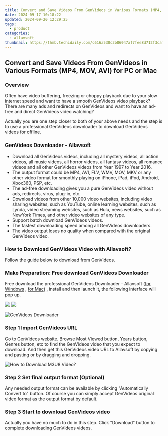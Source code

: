```yaml
---
title: Convert and Save Videos From GenVideos in Various Formats (MP4, MOV, AVI) for PC or Mac
date: 2024-09-17 10:18:22
updated: 2024-09-20 12:29:25
tags:
  - product
categories:
  - allavsoft
thumbnail: https://thmb.techidaily.com/c616a530c3b86047af7fee8d712f3caf3cb46a3e47132cccfb907573c9519566.jpg
---
```


## Convert and Save Videos From GenVideos in Various Formats (MP4, MOV, AVI) for PC or Mac

### Overview

Often have video buffering, freezing or choppy playback due to your slow internet speed and want to have a smooth GenVideos video playback? There are many ads and redirects on GenVideos and want to have an ad-free and direct GenVideos video watching?

Actually you are one step closer to both of your above needs and the step is to use a professional GenVideos downloader to download GenVideos videos for offline.

### GenVideos Downloader - Allavsoft

* Download all GenVideos videos, including all mystery videos, all action videos, all music videos, all horror videos, all fantasy videos, all romance videos and all other GenVideos videos from Year 1997 to Year 2016.
* The output format could be MP4, AVI, FLV, WMV, MOV, MKV or any other video format for smoothly playing on iPhone, iPad, iPod, Android, Xbox360, PSP, etc.
* The ad-free downloading gives you a pure GenVideos video without ads, redirects, virus, plug-in, etc.
* Download videos from other 10,000 video websites, including video sharing websites, such as YouTube, online learning websites, such as Lynda, video streaming websites, such as Hulu, news websites, such as NewYork Times, and other video websites of any type.
* Support batch download GenVideos videos.
* The fastest downloading speed among all GenVideos downloaders.
* The video output loses no quality when compared with the original GenVideos video.

### How to Download GenVideos Video with Allavsoft?

Follow the guide below to download from GenVideos.

### Make Preparation: Free download GenVideos Downloader

Free download the professional GenVideos Downloader - Allavsoft ([for Windows](https://tools.techidaily.com/allavsoft/products/) , [for Mac](https://tools.techidaily.com/allavsoft/products/)) , install and then launch it, the following interface will pop up.

[![](https://www.allavsoft.com/how-to/../images/how-to/free-download-win.jpg)](https://tools.techidaily.com/allavsoft/products/) [![](https://www.allavsoft.com/how-to/../images/how-to/free-download-mac.jpg)](https://tools.techidaily.com/allavsoft/products/)

![GenVideos Downloader](https://www.allavsoft.com/how-to/../images/allavsoft/screen-shot-600.jpg)

### Step 1 Import GenVideos URL

Go to GenVideos website. Browse Most Viewed button, Years button, Genres button, etc to find the GenVideos video that you expect to download. And then get this GenVideos video URL to Allavsoft by copying and pasting or by dragging and dropping.

![How to Download M3U8 Video?](https://www.allavsoft.com/how-to/../images/how-to/download-rtmp-video/download-rtmp-video.jpg)

### Step 2 Set final output format (Optional)

Any needed output format can be available by clicking "Automatically Convert to" button. Of course you can simply accept GenVideos original video format as the output format by default.

### Step 3 Start to download GenVideos video

Actually you have no much to do in this step. Click "Download" button to complete downloading GenVideos videos.

<ins class="adsbygoogle"
     style="display:block"
     data-ad-format="autorelaxed"
     data-ad-client="ca-pub-7571918770474297"
     data-ad-slot="1223367746"></ins>



<ins class="adsbygoogle"
     style="display:block"
     data-ad-client="ca-pub-7571918770474297"
     data-ad-slot="8358498916"
     data-ad-format="auto"
     data-full-width-responsive="true"></ins>
